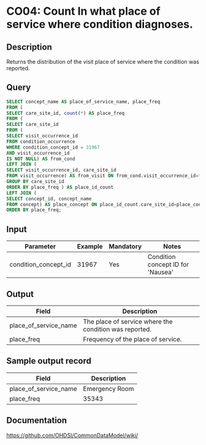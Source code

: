 <!---
Group:condition occurrence
Name:CO04 Count In what place of service where condition diagnoses.
Author:Patrick Ryan
CDM Version: 5.0
-->

# CO04: Count In what place of service where condition diagnoses.

## Description
Returns the distribution of the visit place of service where the condition was reported.

## Query
```sql
SELECT concept_name AS place_of_service_name, place_freq
FROM (
SELECT care_site_id, count(*) AS place_freq
FROM (
SELECT care_site_id
FROM (
SELECT visit_occurrence_id
FROM condition_occurrence
WHERE condition_concept_id = 31967
AND visit_occurrence_id
IS NOT NULL) AS from_cond
LEFT JOIN (
SELECT visit_occurrence_id, care_site_id
FROM visit_occurrence) AS from_visit ON from_cond.visit_occurrence_id=from_visit.visit_occurrence_id )
GROUP BY care_site_id
ORDER BY place_freq ) AS place_id_count
LEFT JOIN (
SELECT concept_id, concept_name
FROM concept) AS place_concept ON place_id_count.care_site_id=place_concept.concept_id
ORDER BY place_freq;
```

## Input

|  Parameter |  Example |  Mandatory |  Notes |
| --- | --- | --- | --- |
| condition_concept_id | 31967 | Yes | Condition concept ID for 'Nausea' |





## Output

|  Field |  Description |
| --- | --- |
| place_of_service_name | The place of service where the condition was reported. |
| place_freq | Frequency of the place of service. |

## Sample output record

|  Field |  Description |
| --- | --- |
| place_of_service_name | Emergency Room |
| place_freq | 35343 |


## Documentation
https://github.com/OHDSI/CommonDataModel/wiki/
